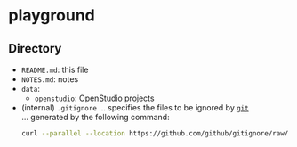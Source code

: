 # playground

## Directory
- `README.md`: this file
- `NOTES.md`: notes
- `data`:
	- `openstudio`: [OpenStudio](https://github.com/NREL/OpenStudio) projects
- (internal) `.gitignore`
	... specifies the files to be ignored by [`git`](https://github.com/git/git) \
	... generated by the following command:
	```bash
	curl --parallel --location https://github.com/github/gitignore/raw/HEAD/{Python,Global/{Linux,Windows,macOS,Vim,SublimeText,VisualStudioCode}}.gitignore > .gitignore
```
 